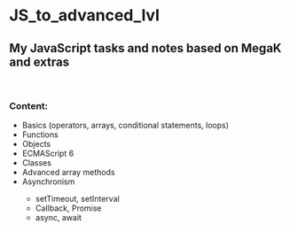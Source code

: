 # JS_to_advanced_lvl
## My JavaScript tasks and notes based on MegaK and extras 

<br>

### Content:
<ul>
<li>Basics (operators, arrays, conditional statements, loops)</li>
<li>Functions</li>
<li>Objects</li>
<li>ECMAScript 6</li>
<li>Classes</li>
<li>Advanced array methods</li>
<li>Asynchronism</li>
    <ul>
    <li>setTimeout, setInterval</li>
    <li>Callback, Promise</li>
    <li>async, await</li>
    </ul>
</ul>
